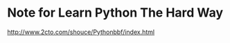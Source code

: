 Note for Learn Python The Hard Way
===================================

<http://www.2cto.com/shouce/Pythonbbf/index.html>

